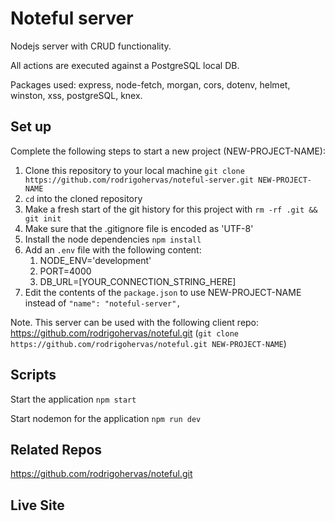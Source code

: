 # Noteful server

Nodejs server with CRUD functionality.

All actions are executed against a PostgreSQL local DB.

Packages used: express, node-fetch, morgan, cors, dotenv, helmet, winston, xss, postgreSQL, knex.


## Set up

Complete the following steps to start a new project (NEW-PROJECT-NAME):

1. Clone this repository to your local machine `git clone https://github.com/rodrigohervas/noteful-server.git NEW-PROJECT-NAME`
2. `cd` into the cloned repository
3. Make a fresh start of the git history for this project with `rm -rf .git && git init`
4. Make sure that the .gitignore file is encoded as 'UTF-8'
5. Install the node dependencies `npm install`
6. Add an `.env` file with the following content:
    1. NODE_ENV='development'
    2. PORT=4000
    3. DB_URL=[YOUR_CONNECTION_STRING_HERE]
7. Edit the contents of the `package.json` to use NEW-PROJECT-NAME instead of `"name": "noteful-server",`

Note. This server can be used with the following client repo: https://github.com/rodrigohervas/noteful.git
(`git clone https://github.com/rodrigohervas/noteful.git NEW-PROJECT-NAME`)


## Scripts

Start the application `npm start`

Start nodemon for the application `npm run dev`


## Related Repos

https://github.com/rodrigohervas/noteful.git


## Live Site

